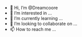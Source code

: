 - 👋 Hi, I’m @Dreamcoore
- 👀 I’m interested in ...
- 🌱 I’m currently learning ...
- 💞️ I’m looking to collaborate on ...
- 📫 How to reach me ...

<!---
Dreamcoore/Dreamcoore is a ✨ special ✨ repository because its `README.md` (this file) appears on your GitHub profile.
You can click the Preview link to take a look at your changes.
--->

